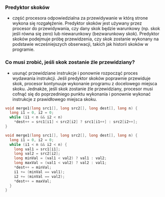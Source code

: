### Predyktor skoków
  - część procesora odpowiedzialna za przewidywanie w którą strone wykona się rozgałęźenie. Predyktor skoków jest używany przez procesor do przewidywania, czy dany skok będzie warunkowy (np. skok jeśli równa się zero) lub niewarunkowy (bezwarunkowy skok). Predyktor skoków podejmuje próbę przewidzenia, czy skok zostanie wykonany na podstawie wcześniejszych obserwacji, takich jak historii skoków w programie. 

### Co musi zrobić, jeśli skok zostanie źle przewidziany?
  - usunąć przewidziane instrukcje i ponownie rozpocząć proces wydawania instrukcji. Jeśli predyktor skoków poprawnie przewiduje skok, procesor kontynuuje wykonanie programu z docelowego miejsca skoku. Jednakże, jeśli skok zostanie źle przewidziany, procesor musi cofnąć się do poprzedniego punktu wykonania i ponownie wykonać instrukcje z prawidłowego miejsca skoku.

```C
void merge1(long src1[], long src2[], long dest[], long n) {
  long i1 = 0, i2 = 0;
  while (i1 < n && i2 < n)
    *dest++ = src1[i1] < src2[i2] ? src1[i1++] : src2[i2++];
}

void merge1(long src1[], long src2[], long dest[], long n) {
  long i1 = 0, i2 = 0;
  while (i1 < n && i2 < n) {
    long val1 = src1[i1];
    long val2 = src2[i2];
    long minVal = (val1 < val2) ? val1 : val2;
    long maxVal = (val1 < val2) ? val2 : val1;
    *dest++ = minVal;
    i1 += (minVal == val1);
    i2 += (minVal == val2);
    *dest++ = maxVal;
  }
}
```